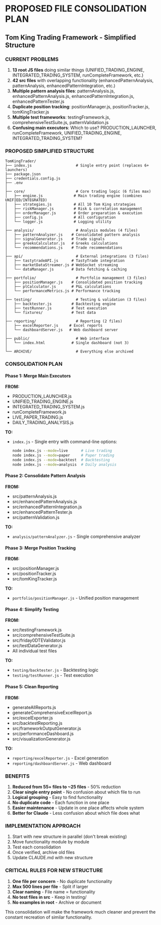 # PROPOSED FILE CONSOLIDATION PLAN
## Tom King Trading Framework - Simplified Structure

### CURRENT PROBLEMS
1. **13 root JS files** doing similar things (UNIFIED_TRADING_ENGINE, INTEGRATED_TRADING_SYSTEM, runCompleteFramework, etc.)
2. **42 src files** with overlapping functionality (enhancedPatternAnalysis, patternAnalysis, enhancedPatternIntegration, etc.)
3. **Multiple pattern analysis files**: patternAnalysis.js, enhancedPatternAnalysis.js, enhancedPatternIntegration.js, enhancedPatternTester.js
4. **Duplicate position tracking**: positionManager.js, positionTracker.js, tomKingTracker.js
5. **Multiple test frameworks**: testingFramework.js, comprehensiveTestSuite.js, patternValidation.js
6. **Confusing main executors**: Which to use? PRODUCTION_LAUNCHER, runCompleteFramework, UNIFIED_TRADING_ENGINE, INTEGRATED_TRADING_SYSTEM?

### PROPOSED SIMPLIFIED STRUCTURE

```
TomKingTrader/
├── index.js                    # Single entry point (replaces 6+ launchers)
├── package.json               
├── credentials.config.js       
├── .env                        
│
├── core/                       # Core trading logic (6 files max)
│   ├── engine.js              # Main trading engine (combines UNIFIED/INTEGRATED)
│   ├── strategies.js          # All 10 Tom King strategies
│   ├── riskManager.js         # Risk & correlation management
│   ├── orderManager.js        # Order preparation & execution
│   ├── config.js              # All configuration
│   └── logger.js              # Logging utility
│
├── analysis/                   # Analysis modules (4 files)
│   ├── patternAnalyzer.js    # Consolidated pattern analysis
│   ├── signalGenerator.js    # Trade signals
│   ├── greeksCalculator.js   # Greeks calculations
│   └── recommendations.js    # Trade recommendations
│
├── api/                        # External integrations (3 files)
│   ├── tastytradeAPI.js      # TastyTrade integration
│   ├── marketDataStreamer.js # WebSocket streaming
│   └── dataManager.js        # Data fetching & caching
│
├── portfolio/                  # Portfolio management (3 files)
│   ├── positionManager.js    # Consolidated position tracking
│   ├── plCalculator.js       # P&L calculations
│   └── performanceMetrics.js # Performance tracking
│
├── testing/                    # Testing & validation (3 files)
│   ├── backtester.js         # Backtesting engine
│   ├── testRunner.js         # Test execution
│   └── fixtures/             # Test data
│
├── reporting/                  # Reporting (2 files)
│   ├── excelReporter.js     # Excel reports
│   └── dashboardServer.js   # Web dashboard server
│
├── public/                     # Web interface
│   └── index.html            # Single dashboard (not 3)
│
└── ARCHIVE/                    # Everything else archived
```

### CONSOLIDATION PLAN

#### Phase 1: Merge Main Executors
**FROM:** 
- PRODUCTION_LAUNCHER.js
- UNIFIED_TRADING_ENGINE.js
- INTEGRATED_TRADING_SYSTEM.js
- runCompleteFramework.js
- LIVE_PAPER_TRADING.js
- DAILY_TRADING_ANALYSIS.js

**TO:** 
- `index.js` - Single entry with command-line options:
  ```bash
  node index.js --mode=live      # Live trading
  node index.js --mode=paper     # Paper trading
  node index.js --mode=backtest  # Backtesting
  node index.js --mode=analysis  # Daily analysis
  ```

#### Phase 2: Consolidate Pattern Analysis
**FROM:**
- src/patternAnalysis.js
- src/enhancedPatternAnalysis.js
- src/enhancedPatternIntegration.js
- src/enhancedPatternTester.js
- src/patternValidation.js

**TO:**
- `analysis/patternAnalyzer.js` - Single comprehensive analyzer

#### Phase 3: Merge Position Tracking
**FROM:**
- src/positionManager.js
- src/positionTracker.js
- src/tomKingTracker.js

**TO:**
- `portfolio/positionManager.js` - Unified position management

#### Phase 4: Simplify Testing
**FROM:**
- src/testingFramework.js
- src/comprehensiveTestSuite.js
- src/friday0DTEValidator.js
- src/testDataGenerator.js
- All individual test files

**TO:**
- `testing/backtester.js` - Backtesting logic
- `testing/testRunner.js` - Test execution

#### Phase 5: Clean Reporting
**FROM:**
- generateAllReports.js
- generateComprehensiveExcelReport.js
- src/excelExporter.js
- src/backtestReporting.js
- src/frameworkOutputGenerator.js
- src/performanceDashboard.js
- src/visualizationGenerator.js

**TO:**
- `reporting/excelReporter.js` - Excel generation
- `reporting/dashboardServer.js` - Web dashboard

### BENEFITS
1. **Reduced from 55+ files to ~25 files** - 50% reduction
2. **Clear single entry point** - No confusion about which file to run
3. **Logical grouping** - Easy to find functionality
4. **No duplicate code** - Each function in one place
5. **Easier maintenance** - Update in one place affects whole system
6. **Better for Claude** - Less confusion about which file does what

### IMPLEMENTATION APPROACH
1. Start with new structure in parallel (don't break existing)
2. Move functionality module by module
3. Test each consolidation
4. Once verified, archive old files
5. Update CLAUDE.md with new structure

### CRITICAL RULES FOR NEW STRUCTURE
1. **One file per concern** - No duplicate functionality
2. **Max 500 lines per file** - Split if larger
3. **Clear naming** - File name = functionality
4. **No test files in src** - Keep in testing/
5. **No examples in root** - Archive or document

This consolidation will make the framework much cleaner and prevent the constant recreation of similar functionality.